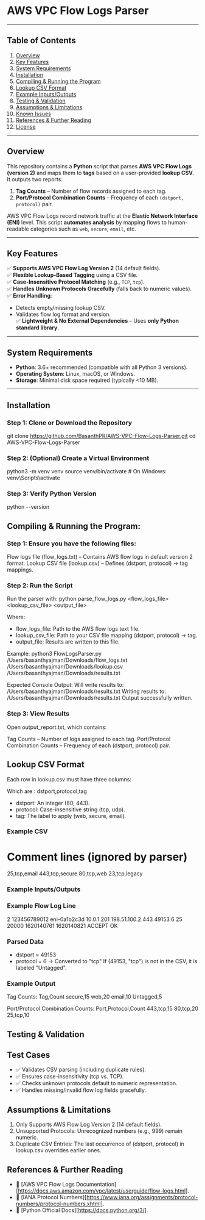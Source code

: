 # AWS VPC Flow Logs Parser


---

## Table of Contents

1. [Overview](#overview)  
2. [Key Features](#key-features)  
3. [System Requirements](#system-requirements)  
4. [Installation](#installation)  
5. [Compiling & Running the Program](#compiling--running-the-program)  
6. [Lookup CSV Format](#lookup-csv-format)  
7. [Example Inputs/Outputs](#example-inputsoutputs)  
8. [Testing & Validation](#testing--validation)  
9. [Assumptions & Limitations](#assumptions--limitations)  
10. [Known Issues](#known-issues)  
11. [References & Further Reading](#references--further-reading)  
12. [License](#license)  

---

## Overview

This repository contains a **Python** script that parses **AWS VPC Flow Logs (version 2)** and maps them to **tags** based on a user-provided **lookup CSV**. It outputs two reports:

1. **Tag Counts** – Number of flow records assigned to each tag.  
2. **Port/Protocol Combination Counts** – Frequency of each `(dstport, protocol)` pair.

AWS VPC Flow Logs record network traffic at the **Elastic Network Interface (ENI)** level. This script **automates analysis** by mapping flows to human-readable categories such as `web`, `secure`, `email`, etc.

---

## Key Features

✅ **Supports AWS VPC Flow Log Version 2** (14 default fields).  
✅ **Flexible Lookup-Based Tagging** using a CSV file.  
✅ **Case-Insensitive Protocol Matching** (e.g., `TCP`, `tcp`).  
✅ **Handles Unknown Protocols Gracefully** (falls back to numeric values).  
✅ **Error Handling**:  
   - Detects empty/missing lookup CSV.  
   - Validates flow log format and version.  
✅ **Lightweight & No External Dependencies** – Uses **only Python standard library**.

---

## System Requirements

- **Python**: 3.6+ recommended (compatible with all Python 3 versions).  
- **Operating System**: Linux, macOS, or Windows.  
- **Storage**: Minimal disk space required (typically <10 MB).  

---

## Installation

### Step 1: Clone or Download the Repository


git clone https://github.com/BasanthPR/AWS-VPC-Flow-Logs-Parser.git
cd AWS-VPC-Flow-Logs-Parser

### Step 2: (Optional) Create a Virtual Environment

python3 -m venv venv
source venv/bin/activate  # On Windows: venv\Scripts\activate


### Step 3: Verify Python Version

python --version

## Compiling & Running the Program:

### Step 1: Ensure you have the following files:

Flow logs file (flow_logs.txt) – Contains AWS flow logs in default version 2 format.
Lookup CSV file (lookup.csv) – Defines (dstport, protocol) → tag mappings.

### Step 2: Run the Script

Run the parser with: python parse_flow_logs.py <flow_logs_file> <lookup_csv_file> <output_file>

Where:
- flow_logs_file: Path to the AWS flow logs text file.
- lookup_csv_file: Path to your CSV file mapping (dstport, protocol) → tag.
- output_file: Results are written to this file.

Example: python3 FlowLogsParser.py /Users/basanthyajman/Downloads/flow_logs.txt /Users/basanthyajman/Downloads/lookup.csv /Users/basanthyajman/Downloads/results.txt

Expected Console Output:
Will write results to: /Users/basanthyajman/Downloads/results.txt
Writing results to: /Users/basanthyajman/Downloads/results.txt
Output successfully written.

### Step 3: View Results
Open output_report.txt, which contains:

Tag Counts – Number of logs assigned to each tag.
Port/Protocol Combination Counts – Frequency of each (dstport, protocol) pair.

## Lookup CSV Format

Each row in lookup.csv must have three columns:

Which are : dstport,protocol,tag

- dstport: An integer (80, 443).
- protocol: Case-insensitive string (tcp, udp).
- tag: The label to apply (web, secure, email).

### Example CSV

# Comment lines (ignored by parser)
25,tcp,email
443,tcp,secure
80,tcp,web
23,tcp,legacy

### Example Inputs/Outputs
### Example Flow Log Line

2 123456789012 eni-0a1b2c3d 10.0.1.201 198.51.100.2 443 49153 6 25 20000 1620140761 1620140821 ACCEPT OK

### Parsed Data
- dstport = 49153
- protocol = 6 → Converted to "tcp"
If (49153, "tcp") is not in the CSV, it is labeled "Untagged".

### Example Output

Tag Counts:
Tag,Count
secure,15
web,20
email,10
Untagged,5

Port/Protocol Combination Counts:
Port,Protocol,Count
443,tcp,15
80,tcp,20
25,tcp,10

## Testing & Validation

## Test Cases
- ✅ Validates CSV parsing (including duplicate rules).
- ✅ Ensures case-insensitivity (tcp vs. TCP).
- ✅ Checks unknown protocols default to numeric representation.
- ✅ Handles missing/invalid flow log fields gracefully.

## Assumptions & Limitations

1. Only Supports AWS Flow Log Version 2 (14 default fields).
2. Unsupported Protocols: Unrecognized numbers (e.g., 999) remain numeric.
3. Duplicate CSV Entries: The last occurrence of (dstport, protocol) in lookup.csv overrides earlier ones.

## References & Further Reading

- 📖 [AWS VPC Flow Logs Documentation][https://docs.aws.amazon.com/vpc/latest/userguide/flow-logs.html].
- 📖 [IANA Protocol Numbers][https://www.iana.org/assignments/protocol-numbers/protocol-numbers.xhtml].
- 📖 [Python Official Docs][https://docs.python.org/3/].
